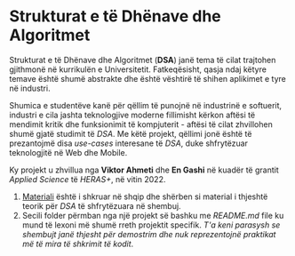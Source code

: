 # Strukturat e të Dhënave dhe Algoritmet

Strukturat e të Dhënave dhe Algoritmet (**DSA**) janë tema të cilat trajtohen gjithmonë në kurrikulën e Universitetit. Fatkeqësisht, qasja ndaj këtyre temave është shumë abstrakte dhe është vështirë të shihen aplikimet e tyre në industri.  
  
Shumica e studentëve kanë për qëllim të punojnë në industrinë e softuerit, industri e cila jashta teknologjive moderne fillimisht kërkon aftësi të mendimit kritik dhe funksionimit të kompjuterit - aftësi të cilat zhvillohen shumë gjatë studimit të *DSA*. Me këtë projekt, qëllimi jonë është të prezantojmë disa *use-cases* interesane të *DSA*, duke shfrytëzuar teknologjitë në Web dhe Mobile.  

Ky projekt u zhvillua nga **Viktor Ahmeti** dhe **En Gashi** në kuadër të grantit *Applied Science* të *HERAS+*, në vitin 2022.

1. [Materiali](https://github.com/Wictro/DSA-Heras-Applied-Science-Grant-/blob/main/Supporting%20Material.pdf) është i shkruar në shqip dhe shërben si material i thjeshtë teorik për *DSA* të shfrytëzuara në shembuj.
2. Secili folder përmban nga një projekt së bashku me *README.md* file ku mund të lexoni më shumë rreth projektit specifik. *T'a keni parasysh se shembujt janë thjesht për demostrim dhe nuk reprezentojnë praktikat më të mira të shkrimit të kodit*.